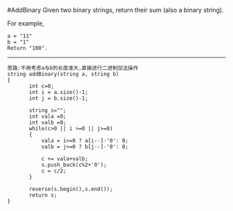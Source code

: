 #AddBinary
Given two binary strings, return their sum (also a binary string).

For example,
```
a = "11"
b = "1"
Return "100".
```

---



```
思路:不用考虑a与b的长度谁大,直接进行二进制加法操作
string addBinary(string a, string b)
{
       int c=0;
       int i = a.size()-1;
       int j = b.size()-1;
       
       string s="";
       int vala =0;
       int valb =0;
       while(c>0 || i >=0 || j>=0)
       {
           vala = i>=0 ? a[i--]-'0': 0;
           valb = j>=0 ? b[j--]-'0': 0;
           
           c += vala+valb;
           s.push_back(c%2+'0');
           c = c/2;
       }
       
       reverse(s.begin(),s.end());
       return s;
}
```